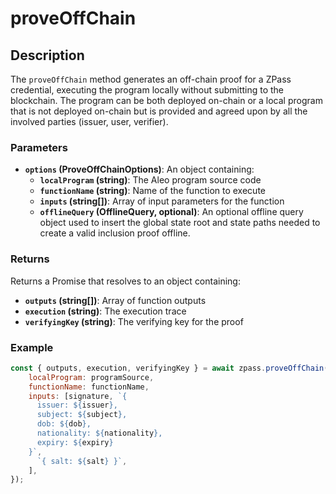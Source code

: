 # proveOffChain

## Description

The `proveOffChain` method generates an off-chain proof for a ZPass credential, executing the program locally without submitting to the blockchain. The program can be both deployed on-chain or a local program that is not deployed on-chain but is provided and agreed upon by all the involved parties (issuer, user, verifier).

### Parameters

* **`options` (ProveOffChainOptions)**: An object containing:
  * **`localProgram` (string)**: The Aleo program source code
  * **`functionName` (string)**: Name of the function to execute
  * **`inputs` (string[])**: Array of input parameters for the function
  * **`offlineQuery` (OfflineQuery, optional)**: An optional offline query object used to insert the global state root and state paths needed to create a valid inclusion proof offline.

### Returns

Returns a Promise that resolves to an object containing:
* **`outputs` (string[])**: Array of function outputs
* **`execution` (string)**: The execution trace
* **`verifyingKey` (string)**: The verifying key for the proof

### Example

```javascript
const { outputs, execution, verifyingKey } = await zpass.proveOffChain({
    localProgram: programSource,
    functionName: functionName,
    inputs: [signature, `{
      issuer: ${issuer},
      subject: ${subject},
      dob: ${dob},
      nationality: ${nationality},
      expiry: ${expiry}
    }`,
      `{ salt: ${salt} }`,
    ],
});
``` 